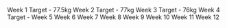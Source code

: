Week 1
Target - 77.5kg
Week 2
Target - 77kg
Week 3
Target - 76kg
Week 4
Target - 
Week 5
Week 6
Week 7
Week 8
Week 9
Week 10
Week 11
Week 12